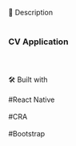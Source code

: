 📝 Description<br><br>
### CV Application <br><br><br>


🛠️ Built with <br><br>
#React Native <br><br>
#CRA <br><br>
#Bootstrap <br><br>
